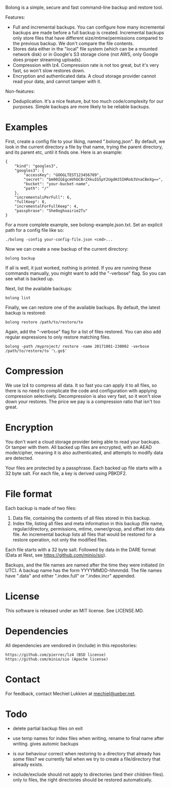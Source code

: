 Bolong is a simple, secure and fast command-line backup and restore tool.

Features:
- Full and incremental backups. You can configure how many incremental backups are made before a full backup is created. Incremental backups only store files that have different size/mtime/permissions compared to the previous backup. We don't compare the file contents.
- Stores data either in the "local" file system (which can be a mounted network disk) or in Google's S3 storage clone (not AWS, only Google does proper streaming uploads).
- Compression with lz4. Compression rate is not too great, but it's very fast, so won't slow restores down.
- Encryption and authenticated data. A cloud storage provider cannot read your data, and cannot tamper with it.

Non-features:
- Deduplication. It's a nice feature, but too much code/complexity for our purposes. Simple backups are more likely to be reliable backups.


# Examples

First, create a config file to your liking, named ".bolong.json". By default, we look in the current directory a file by that name, trying the parent directory, and its parent etc, until it finds one. Here is an example:

	{
		"kind": "googles3",
		"googles3": {
			"accessKey": "GOOGLTEST123456789",
			"secret": "bm90IGEgcmVhbCBrZXkuIG5pY2UgdHJ5IHRob3VnaCBeXg==",
			"bucket": "your-bucket-name",
			"path": "/"
		},
		"incrementalsPerFull": 6,
		"fullKeep": 8,
		"incrementalForFullKeep": 4,
		"passphrase": "She0oghoairie2Tu"
	}

For a more complete example, see bolong-example.json.txt.  Set an explicit path for a config file like so:

	./bolong -config your-config-file.json <cmd>...

Now we can create a new backup of the current directory:

	bolong backup

If all is well, it just worked, nothing is printed. If you are running these commands manually, you might want to add the "-verbose" flag. So you can see what is backed up.

Next, list the available backups:

	bolong list

Finally, we can restore one of the available backups. By default, the latest backup is restored:

	bolong restore /path/to/restore/to

Again, add the "-verbose" flag for a list of files restored. You can also add regular expressions to only restore matching files.

	bolong -path /myproject/ restore -name 20171001-230002 -verbose /path/to/restore/to '\.go$'


# Compression

We use lz4 to compress all data. It so fast you can apply it to all files, so there is no need to complicate the code and configuration with applying compression selectively. Decompression is also very fast, so it won't slow down your restores.  The price we pay is a compression ratio that isn't too great.

# Encryption

You don't want a cloud storage provider being able to read your backups. Or tamper with them. All backed up files are encrypted, with an AEAD mode/cipher, meaning it is also authenticated, and attempts to modify data are detected.

Your files are protected by a passphrase. Each backed up file starts with a 32 byte salt. For each file, a key is derived using PBKDF2.

# File format

Each backup is made of two files:

1. Data file, containing the contents of all files stored in this backup.
2. Index file, listing all files and meta information in this backup (file name, regular/directory, permissions, mtime, owner/group, and offset into data file. An incremental backup lists all files that would be restored for a restore operation, not only the modified files.

Each file starts with a 32 byte salt. Followed by data in the DARE format (Data at Rest, see https://github.com/minio/sio).

Backups, and the file names are named after the time they were initiated (in UTC). A backup name has the form YYYYMMDD-hhmmdd. The file names have ".data" and either ".index.full" or ".index.incr" appended.

# License

This software is released under an MIT license. See LICENSE.MD.

# Dependencies

All dependencies are vendored in (include) in this repositories:

	https://github.com/pierrec/lz4 (BSD license)
	https://github.com/minio/sio (Apache license)

# Contact

For feedback, contact Mechiel Lukkien at mechiel@ueber.net.


# Todo

- delete partial backup files on exit
- use temp names for index files when writing, rename to final name after writing.  gives automic backups

- is our behaviour correct when restoring to a directory that already has some files?  we currently fail when we try to create a file/directory that already exists.
- include/exclude should not apply to directories (and their children files). only to files, the right directories should be restored automatically.
